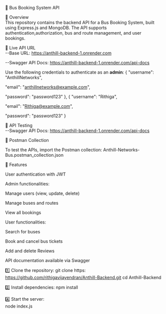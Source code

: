 🚌 Bus Booking System API  

📌 Overview  
This repository contains the backend API for a Bus Booking System, built using Express.js and MongoDB. The API supports authentication,authorization, bus and route management, and user bookings.  

🚀 Live API URL  
--Base URL: https://anthill-backend-1.onrender.com

--Swagger API Docs: https://anthill-backend-1.onrender.com/api-docs



Use the following credentials to authenticate as an **admin**: 
{
  "username": "AnthillNetworks",

  "email": "anthillnetworks@example.com",

  "password": "password123"
},
{
  "username": "Rithiga",

  "email": "Rithiga@example.com",

  "password": "password123"
} 


🧪 API Testing  
--Swagger API Docs: https://anthill-backend-1.onrender.com/api-docs 

📩 Postman Collection

To test the APIs, import the Postman collection: Anthill-Networks-Bus.postman_collection.json 


🚀 Features

User authentication with JWT

Admin functionalities:

Manage users (view, update, delete)

Manage buses and routes

View all bookings

User functionalities:

Search for buses

Book and cancel bus tickets

Add and delete Reviews

API documentation available via Swagger


1️⃣ Clone the repository: 
git clone https: https://github.com/rithigavijayendran/Anthill-Backend.git
cd Anthill-Backend

2️⃣ Install dependencies: 
npm install
  
4️⃣ Start the server:  
node index.js
